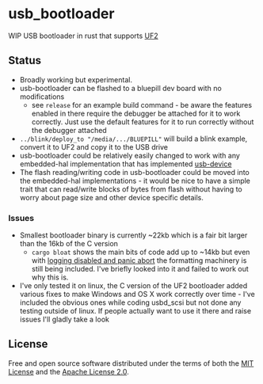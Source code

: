 # usb_bootloader

WIP USB bootloader in rust that supports [UF2](https://github.com/microsoft/uf2)

## Status

* Broadly working but experimental.
* usb-bootloader can be flashed to a bluepill dev board with no modifications
    * see `release` for an example build command - be aware the features enabled in there require the debugger be attached for it to work correctly. Just use the default features for it to run correctly without the debugger attached
* `../blink/deploy_to "/media/.../BLUEPILL"` will build a blink example, convert it to UF2 and copy it to the USB drive
* usb-bootloader could be relatively easily changed to work with any embedded-hal implementation that has implemented [usb-device](https://github.com/mvirkkunen/usb-device)
* The flash reading/writing code in usb-bootloader could be moved into the embedded-hal implementations - it would be nice to have a simple trait that can read/write blocks of bytes from flash without having to worry about page size and other device specific details.

### Issues

* Smallest bootloader binary is currently ~22kb which is a fair bit larger than the 16kb of the C version
    * `cargo bloat` shows the main bits of code add up to ~14kb but even with [logging disabled and panic abort](https://jamesmunns.com/blog/fmt-unreasonably-expensive/) the formatting machinery is still being included. I've briefly looked into it and failed to work out why this is.
* I've only tested it on linux, the C version of the UF2 bootloader added various fixes to make Windows and OS X work correctly over time - I've included the obvious ones while coding usbd_scsi but not done any testing outside of linux. If people actually want to use it there and raise issues I'll gladly take a look

## License

Free and open source software distributed under the terms of both the [MIT License][lm] and the [Apache License 2.0][la].

[lm]: LICENSE-MIT
[la]: LICENSE-APACHE